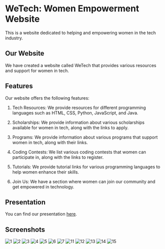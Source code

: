 # WeTech: Women Empowerment Website

This is a website dedicated to helping and empowering women in the tech industry.

## Our Website

We have created a website called WeTech that provides various resources and support for women in tech.

## Features

Our website offers the following features:

1. Tech Resources: We provide resources for different programming languages such as HTML, CSS, Python, JavaScript, and Java.

2. Scholarships: We provide information about various scholarships available for women in tech, along with the links to apply.

3. Programs: We provide information about various programs that support women in tech, along with their links.

4. Coding Contests: We list various coding contests that women can participate in, along with the links to register.

5. Tutorials: We provide tutorial links for various programming languages to help women enhance their skills.

6. Join Us: We have a section where women can join our community and get empowered in technology.

## Presentation

You can find our presentation [here](https://docs.google.com/presentation/d/1o-IOABClw8dcDteh6dtvrH9fnxgNaXdB/edit?usp=sharing&ouid=105175761715929402734&rtpof=true&sd=true).

## Screenshots

![1](https://user-images.githubusercontent.com/110547728/229336289-76ecbc31-85e8-415f-a075-f862dafc0693.png)
![2](https://user-images.githubusercontent.com/110547728/229336312-d4f13c56-6419-487d-81cb-7c5dee56f6c0.png)
![3](https://user-images.githubusercontent.com/110547728/229336390-952d44b8-0c07-4492-9a1a-56ac45d89d64.png)
![4](https://user-images.githubusercontent.com/110547728/229336408-3f883889-8f05-4593-860d-7ca285101bee.png)
![5](https://user-images.githubusercontent.com/110547728/229336442-cafb2ace-37fd-4636-857b-aaba0280a7b6.png)
![6](https://user-images.githubusercontent.com/110547728/229336454-8c2c6313-4ee6-4990-813a-264b85b1a636.png)
![7](https://user-images.githubusercontent.com/110547728/229336478-ff6dedd1-b9be-4688-a49d-6e8f30162683.png)
![11](https://user-images.githubusercontent.com/110547728/229336500-d3961175-abf9-4cd7-b2ac-c98c0d5dafaa.png)
![12](https://user-images.githubusercontent.com/110547728/229336521-14ef72c3-a5c3-426a-851f-1a823d5068d0.png)
![13](https://user-images.githubusercontent.com/110547728/229336543-806a86fb-a816-4cac-8c42-f9a097f92f75.png)
![14](https://user-images.githubusercontent.com/110547728/229336557-642dc37f-0b9a-43d4-9e18-cae1a57cec0f.png)
![15](https://user-images.githubusercontent.com/110547728/229336564-8370081b-bd46-4fc8-be11-e9a5c06b25cb.png)
